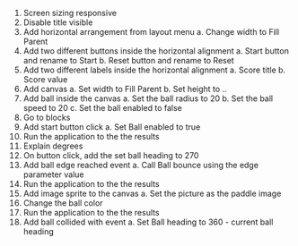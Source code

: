 1. Screen sizing responsive
2. Disable title visible
3. Add horizontal arrangement from layout menu
a. Change width to Fill Parent
4. Add two different buttons inside the horizontal alignment
a. Start button and rename to Start
b. Reset button and rename to Reset
5. Add two different labels inside the horizontal alignment
a. Score title
b. Score value
6. Add canvas
a. Set width to Fill Parent
b. Set height to ..
7. Add ball inside the canvas
a. Set the ball radius to 20
b. Set the ball speed to 20
c. Set the ball enabled to false
8. Go to blocks
9. Add start button click
a. Set Ball enabled to true
10. Run the application to the the results
11. Explain degrees
12. On button click, add the set ball heading to 270
13. Add ball edge reached event
a. Call Ball bounce using the edge parameter value
14. Run the application to the the results
15. Add image sprite to the canvas
a. Set the picture as the paddle image
16. Change the ball color
17. Run the application to the the results
18. Add ball collided with event
a. Set Ball heading to 360 - current ball heading